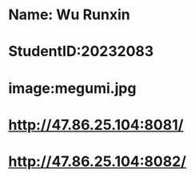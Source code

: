 # Name: Wu Runxin
# StudentID:20232083
# image:megumi.jpg
# http://47.86.25.104:8081/
# http://47.86.25.104:8082/
